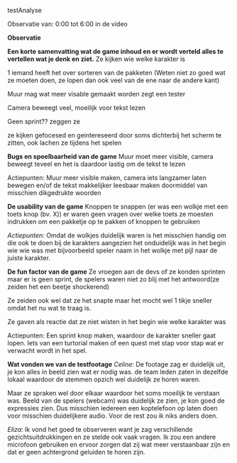 testAnalyse

Observatie van: 0:00 tot 6:00 in de video

**Observatie**

**Een korte samenvatting wat de game inhoud en er wordt verteld alles te vertellen wat je denk en ziet.**
Ze kijken wie welke karakter is

1 iemand heeft het over sorteren van de pakketen (Weten niet zo goed wat ze moeten doen, ze lopen dan ook veel van de ene naar de andere kant)

Muur mag wat meer visable gemaakt worden zegt een tester

Camera beweegt veel, moeilijk voor tekst lezen

Geen sprint?? zeggen ze

ze kijken gefocesed en geintereseerd door soms dichterbij het scherm te zitten, ook lachen ze tijdens het spelen

**Bugs en speelbaarheid van de game**
Muur moet meer visible, camera beweegt teveel en het is daardoor lastig om de tekst te lezen

Actiepunten: Muur meer visible maken, camera iets langzamer laten bewegen en/of de tekst makkelijker leesbaar maken doormiddel van misschien dikgedrukte woorden

**De usability van de game**
Knoppen te snappen (er was een wolkje met een toets knop (bv. X)) er waren geen vragen over welke toets ze moesten indrukken om een pakketje op te pakken of knoppen te gebruiken

*Actiepunten*: Omdat de wolkjes duidelijk waren is het misschien handig om die ook te doen bij de karakters aangezien het onduidelijk was in het begin wie wie was met bijvoorbeeld speler naam in het wolkje met pijl naar de juiste karakter.

**De fun factor van de game**
Ze vroegen aan de devs of ze konden sprinten maar er is geen sprint, de spelers waren niet zo blij met het antwoord(ze zeiden het een beetje shockerend) 

Ze zeiden ook wel dat ze het snapte maar het mocht wel 1 tikje sneller omdat het nu wat te traag is.

Ze gaven als reactie dat ze niet wisten in het begin wie welke karakter was

Actiepunten: Een sprint knop maken, waardoor de karakter sneller gaat lopen. Iets van een turtorial maken of een quest met stap voor stap wat er verwacht wordt in het spel.

**Wat vonden we van de testfootage**
*Celine*: De footage zag er duidelijk uit, je kon alles in beeld zien wat er nodig was. de team leden zaten in dezelfde lokaal waardoor de stemmen opzich wel duidelijk ze horen waren. 

Maar ze spraken wel door elkaar waardoor het soms moeilijk te verstaan was. Beeld van de spelers (webcam) was duidelijk ze zien, je kon goed de expressies zien. Dus misschien iedereen een koptelefoon op laten doen voor misschien duidelijkere audio. Voor de rest zou ik niks anders doen.


*Eliza*: Ik vond het goed te observeren want je zag verschillende gezichtsuitdrukkingen en ze stelde ook vaak vragen. Ik zou een andere microfoon gebruiken en ervoor zorgen dat zij wat meer verstaanbaar zijn en dat er geen achtergrond geluiden te horen zijn.